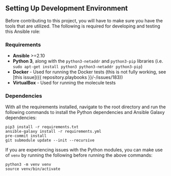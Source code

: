 ## Setting Up Development Environment

Before contributing to this project, you will have to make sure you have the tools that are utilized. The following is required for developing and testing this Ansible role:

### Requirements

* **Ansible** >=2.10
* **Python 3**, along with the `python3-netaddr` and `python3-pip` libraries (i.e. `sudo apt-get install python3 python3-netaddr python3-pip`)
* **Docker** - Used for running the Docker tests (this is not fully working, see [this issue]({{ repository.playbooks }}/-/issues/183))
* **VirtualBox** - Used for running the molecule tests

### Dependencies

With all the requirements installed, navigate to the root directory and run the following commands to install the Python dependencies and Ansible Galaxy dependencies:

```terminal
pip3 install -r requirements.txt
ansible-galaxy install -r requirements.yml
pre-commit install
git submodule update --init --recursive
```

If you are experiencing issues with the Python modules, you can make use of `venv` by running the following before running the above commands:

```terminal
python3 -m venv venv
source venv/bin/activate
```